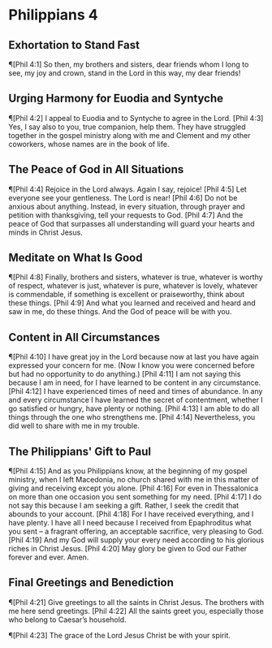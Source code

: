 # Philippians 4

## Exhortation to Stand Fast
¶[Phil 4:1] So then, my brothers and sisters, dear friends whom I long to see, my joy and crown, stand in the Lord in this way, my dear friends!

## Urging Harmony for Euodia and Syntyche
¶[Phil 4:2] I appeal to Euodia and to Syntyche to agree in the Lord.
[Phil 4:3] Yes, I say also to you, true companion, help them. They have struggled together in the gospel ministry along with me and Clement and my other coworkers, whose names are in the book of life.

## The Peace of God in All Situations
¶[Phil 4:4] Rejoice in the Lord always. Again I say, rejoice!
[Phil 4:5] Let everyone see your gentleness. The Lord is near!
[Phil 4:6] Do not be anxious about anything. Instead, in every situation, through prayer and petition with thanksgiving, tell your requests to God.
[Phil 4:7] And the peace of God that surpasses all understanding will guard your hearts and minds in Christ Jesus.

## Meditate on What Is Good
¶[Phil 4:8] Finally, brothers and sisters, whatever is true, whatever is worthy of respect, whatever is just, whatever is pure, whatever is lovely, whatever is commendable, if something is excellent or praiseworthy, think about these things.
[Phil 4:9] And what you learned and received and heard and saw in me, do these things. And the God of peace will be with you.

## Content in All Circumstances
¶[Phil 4:10] I have great joy in the Lord because now at last you have again expressed your concern for me. (Now I know you were concerned before but had no opportunity to do anything.)
[Phil 4:11] I am not saying this because I am in need, for I have learned to be content in any circumstance.
[Phil 4:12] I have experienced times of need and times of abundance. In any and every circumstance I have learned the secret of contentment, whether I go satisfied or hungry, have plenty or nothing.
[Phil 4:13] I am able to do all things through the one who strengthens me.
[Phil 4:14] Nevertheless, you did well to share with me in my trouble.

## The Philippians' Gift to Paul
¶[Phil 4:15] And as you Philippians know, at the beginning of my gospel ministry, when I left Macedonia, no church shared with me in this matter of giving and receiving except you alone.
[Phil 4:16] For even in Thessalonica on more than one occasion you sent something for my need.
[Phil 4:17] I do not say this because I am seeking a gift. Rather, I seek the credit that abounds to your account.
[Phil 4:18] For I have received everything, and I have plenty. I have all I need because I received from Epaphroditus what you sent – a fragrant offering, an acceptable sacrifice, very pleasing to God.
[Phil 4:19] And my God will supply your every need according to his glorious riches in Christ Jesus.
[Phil 4:20] May glory be given to God our Father forever and ever. Amen.

## Final Greetings and Benediction
¶[Phil 4:21] Give greetings to all the saints in Christ Jesus. The brothers with me here send greetings.
[Phil 4:22] All the saints greet you, especially those who belong to Caesar’s household.

¶[Phil 4:23] The grace of the Lord Jesus Christ be with your spirit.
